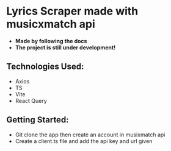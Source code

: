 # Lyrics Scraper made with musicxmatch api

- **Made by following the docs**
- **The project is still under development!**
  
## Technologies Used:

- Axios
- TS
- Vite
- React Query

## Getting Started:

- Git clone the app then create an account in musixmatch api
- Create a client.ts file and add the api key and url given 